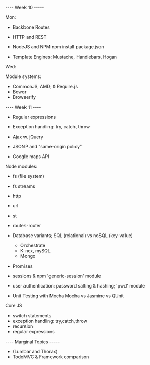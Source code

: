 ---- Week 10 -----

Mon:

- Backbone Routes

- HTTP and REST

- NodeJS and NPM
	npm install
	package.json
	
- Template Engines: Mustache, Handlebars, Hogan

Wed:

Module systems:
- CommonJS, AMD, & Require.js
- Bower
- Browserify

---- Week 11 ----

- Regular expressions

- Exception handling: try, catch, throw

- Ajax w. jQuery
- JSONP and "same-origin policy"
- Google maps API


Node modules:
- fs (file system)
- fs streams
- http
- url
- st
- routes-router



- Database variants; SQL (relational) vs noSQL (key-value)
	- Orchestrate
	- K-nex, mySQL
	- Mongo
- Promises

- sessions & npm 'generic-session' module
- user authentication: password salting & hashing;
	'pwd' module 
- Unit Testing with Mocha
	Mocha vs Jasmine vs QUnit



Core JS
- switch statements
- exception handling: try,catch,throw
- recursion
- regular expressions

---- Marginal Topics -----
- (Lumbar and Thorax)
- TodoMVC & Framework comparison
